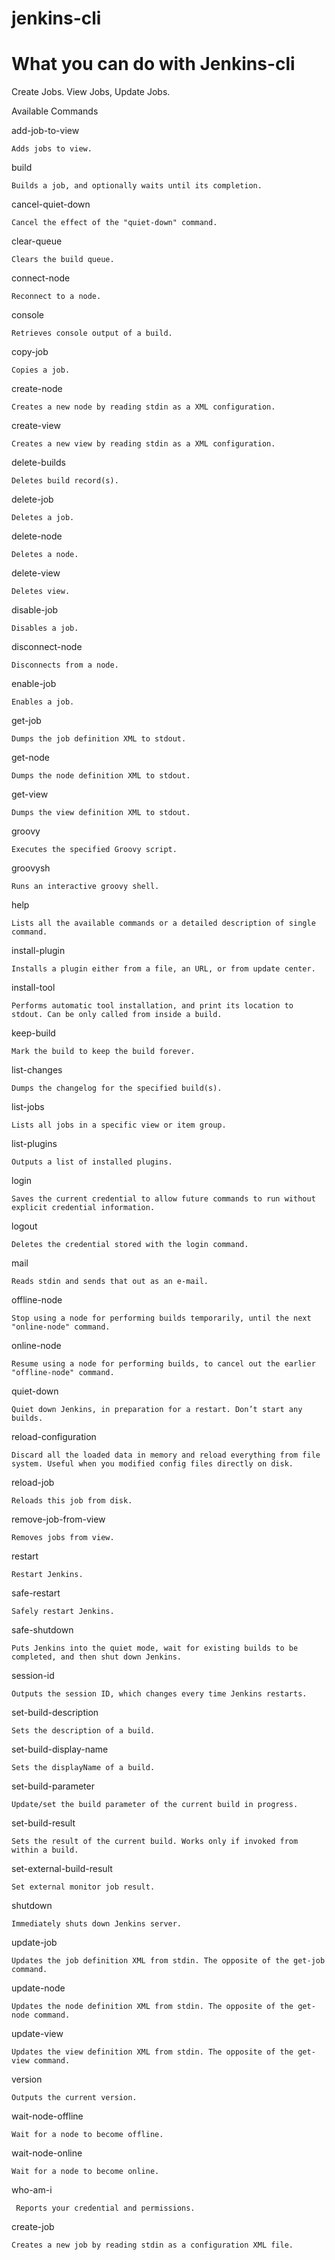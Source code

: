 jenkins-cli
===========
What you can do with Jenkins-cli
================================
Create Jobs. View Jobs, Update Jobs.

Available Commands

add-job-to-view

	Adds jobs to view.
	
build

	Builds a job, and optionally waits until its completion.
	
cancel-quiet-down

	Cancel the effect of the "quiet-down" command.
	
clear-queue

	Clears the build queue.
	
connect-node

	Reconnect to a node.
	
console

	Retrieves console output of a build.

copy-job

	Copies a job.


create-node

	Creates a new node by reading stdin as a XML configuration.
	
create-view

	Creates a new view by reading stdin as a XML configuration.
	
delete-builds

	Deletes build record(s).
	
delete-job

	Deletes a job.
	
delete-node

	Deletes a node.
	
delete-view

	Deletes view.
	
disable-job

	Disables a job.
	
disconnect-node

	Disconnects from a node.
	
enable-job

	Enables a job.
	
get-job

	Dumps the job definition XML to stdout.
	
get-node

	Dumps the node definition XML to stdout.
	
get-view

	Dumps the view definition XML to stdout.
	
groovy

	Executes the specified Groovy script.
	
groovysh

	Runs an interactive groovy shell.
	
help

	Lists all the available commands or a detailed description of single command.
	
install-plugin

	Installs a plugin either from a file, an URL, or from update center.
	
install-tool

	Performs automatic tool installation, and print its location to stdout. Can be only called from inside a build.
	
keep-build

	Mark the build to keep the build forever.
	
list-changes

	Dumps the changelog for the specified build(s).
	
list-jobs

	Lists all jobs in a specific view or item group.
	
list-plugins

	Outputs a list of installed plugins.
	
login

	Saves the current credential to allow future commands to run without explicit credential information.
	
logout

	Deletes the credential stored with the login command.
	
mail

	Reads stdin and sends that out as an e-mail.
	
offline-node

	Stop using a node for performing builds temporarily, until the next "online-node" command.
	
online-node

	Resume using a node for performing builds, to cancel out the earlier "offline-node" command.
	
quiet-down

	Quiet down Jenkins, in preparation for a restart. Don’t start any builds.
	
reload-configuration

	Discard all the loaded data in memory and reload everything from file system. Useful when you modified config files directly on disk.
	
reload-job

	Reloads this job from disk.
	
remove-job-from-view

	Removes jobs from view.
	
restart

	Restart Jenkins.
	
safe-restart

	Safely restart Jenkins.
	
safe-shutdown

	Puts Jenkins into the quiet mode, wait for existing builds to be completed, and then shut down Jenkins.
	
session-id

	Outputs the session ID, which changes every time Jenkins restarts.
	
set-build-description

	Sets the description of a build.
	
set-build-display-name

	Sets the displayName of a build.
	
set-build-parameter

	Update/set the build parameter of the current build in progress.
	
set-build-result

	Sets the result of the current build. Works only if invoked from within a build.
	
set-external-build-result

	Set external monitor job result.
	
shutdown

	Immediately shuts down Jenkins server.
	
update-job

	Updates the job definition XML from stdin. The opposite of the get-job command.
	
update-node

	Updates the node definition XML from stdin. The opposite of the get-node command.
	
update-view

	Updates the view definition XML from stdin. The opposite of the get-view command.
	
version

	Outputs the current version.
	
wait-node-offline

	Wait for a node to become offline.
	
wait-node-online

	Wait for a node to become online.
	
who-am-i	

     Reports your credential and permissions.

create-job

	Creates a new job by reading stdin as a configuration XML file.

	


